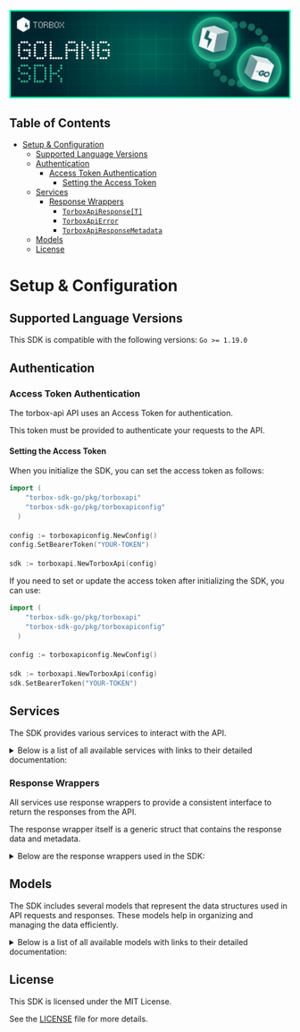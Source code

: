 ![Logo](https://raw.githubusercontent.com/TorBox-App/torbox-sdk-go/main/assets/banner.png)

## Table of Contents

- [Setup \& Configuration](#setup--configuration)
  - [Supported Language Versions](#supported-language-versions)
  - [Authentication](#authentication)
    - [Access Token Authentication](#access-token-authentication)
      - [Setting the Access Token](#setting-the-access-token)
  - [Services](#services)
    - [Response Wrappers](#response-wrappers)
      - [`TorboxApiResponse[T]`](#torboxapiresponset)
      - [`TorboxApiError`](#torboxapierror)
      - [`TorboxApiResponseMetadata`](#torboxapiresponsemetadata)
  - [Models](#models)
  - [License](#license)

# Setup & Configuration

## Supported Language Versions

This SDK is compatible with the following versions: `Go >= 1.19.0`

## Authentication

### Access Token Authentication

The torbox-api API uses an Access Token for authentication.

This token must be provided to authenticate your requests to the API.

#### Setting the Access Token

When you initialize the SDK, you can set the access token as follows:

```go
import (
    "torbox-sdk-go/pkg/torboxapi"
    "torbox-sdk-go/pkg/torboxapiconfig"
  )

config := torboxapiconfig.NewConfig()
config.SetBearerToken("YOUR-TOKEN")

sdk := torboxapi.NewTorboxApi(config)
```

If you need to set or update the access token after initializing the SDK, you can use:

```go
import (
    "torbox-sdk-go/pkg/torboxapi"
    "torbox-sdk-go/pkg/torboxapiconfig"
  )

config := torboxapiconfig.NewConfig()

sdk := torboxapi.NewTorboxApi(config)
sdk.SetBearerToken("YOUR-TOKEN")
```

## Services

The SDK provides various services to interact with the API.

<details> 
<summary>Below is a list of all available services with links to their detailed documentation:</summary>

| Name                                                                                |
| :---------------------------------------------------------------------------------- |
| [TorrentsService](documentation/services/torrents_service.md)                       |
| [UsenetService](documentation/services/usenet_service.md)                           |
| [WebDownloadsDebridService](documentation/services/web_downloads_debrid_service.md) |
| [GeneralService](documentation/services/general_service.md)                         |
| [NotificationsService](documentation/services/notifications_service.md)             |
| [UserService](documentation/services/user_service.md)                               |
| [RssFeedsService](documentation/services/rss_feeds_service.md)                      |
| [IntegrationsService](documentation/services/integrations_service.md)               |

</details>

### Response Wrappers

All services use response wrappers to provide a consistent interface to return the responses from the API.

The response wrapper itself is a generic struct that contains the response data and metadata.

<details>
<summary>Below are the response wrappers used in the SDK:</summary>

#### `TorboxApiResponse[T]`

This response wrapper is used to return the response data from the API. It contains the following fields:

| Name     | Type                        | Description                                 |
| :------- | :-------------------------- | :------------------------------------------ |
| Data     | `T`                         | The body of the API response                |
| Metadata | `TorboxApiResponseMetadata` | Status code and headers returned by the API |

#### `TorboxApiError`

This response wrapper is used to return an error. It contains the following fields:

| Name     | Type                        | Description                                 |
| :------- | :-------------------------- | :------------------------------------------ |
| Err      | `error`                     | The error that occurred                     |
| Body     | `T`                         | The body of the API response                |
| Metadata | `TorboxApiResponseMetadata` | Status code and headers returned by the API |

#### `TorboxApiResponseMetadata`

This struct is shared by both response wrappers and contains the following fields:

| Name       | Type                | Description                                      |
| :--------- | :------------------ | :----------------------------------------------- |
| Headers    | `map[string]string` | A map containing the headers returned by the API |
| StatusCode | `int`               | The status code returned by the API              |

</details>

## Models

The SDK includes several models that represent the data structures used in API requests and responses. These models help in organizing and managing the data efficiently.

<details> 
<summary>Below is a list of all available models with links to their detailed documentation:</summary>

| Name                                                                                                           | Description |
| :------------------------------------------------------------------------------------------------------------- | :---------- |
| [CreateTorrentRequest](documentation/models/create_torrent_request.md)                                         |             |
| [CreateTorrentOkResponse](documentation/models/create_torrent_ok_response.md)                                  |             |
| [ControlTorrentOkResponse](documentation/models/control_torrent_ok_response.md)                                |             |
| [ControlQueuedTorrentOkResponse](documentation/models/control_queued_torrent_ok_response.md)                   |             |
| [RequestDownloadLinkOkResponse](documentation/models/request_download_link_ok_response.md)                     |             |
| [GetTorrentListOkResponse](documentation/models/get_torrent_list_ok_response.md)                               |             |
| [GetTorrentCachedAvailabilityOkResponse](documentation/models/get_torrent_cached_availability_ok_response.md)  |             |
| [SearchAllTorrentsFromScraperOkResponse](documentation/models/search_all_torrents_from_scraper_ok_response.md) |             |
| [ExportTorrentDataOkResponse](documentation/models/export_torrent_data_ok_response.md)                         |             |
| [GetTorrentInfoOkResponse](documentation/models/get_torrent_info_ok_response.md)                               |             |
| [CreateUsenetDownloadRequest](documentation/models/create_usenet_download_request.md)                          |             |
| [CreateUsenetDownloadOkResponse](documentation/models/create_usenet_download_ok_response.md)                   |             |
| [GetUsenetListOkResponse](documentation/models/get_usenet_list_ok_response.md)                                 |             |
| [CreateWebDownloadRequest](documentation/models/create_web_download_request.md)                                |             |
| [CreateWebDownloadOkResponse](documentation/models/create_web_download_ok_response.md)                         |             |
| [GetWebDownloadListOkResponse](documentation/models/get_web_download_list_ok_response.md)                      |             |
| [GetUpStatusOkResponse](documentation/models/get_up_status_ok_response.md)                                     |             |
| [GetStatsOkResponse](documentation/models/get_stats_ok_response.md)                                            |             |
| [GetNotificationFeedOkResponse](documentation/models/get_notification_feed_ok_response.md)                     |             |
| [GetUserDataOkResponse](documentation/models/get_user_data_ok_response.md)                                     |             |
| [AddReferralToAccountOkResponse](documentation/models/add_referral_to_account_ok_response.md)                  |             |
| [GetAllJobsOkResponse](documentation/models/get_all_jobs_ok_response.md)                                       |             |
| [GetAllJobsByHashOkResponse](documentation/models/get_all_jobs_by_hash_ok_response.md)                         |             |

</details>

## License

This SDK is licensed under the MIT License.

See the [LICENSE](LICENSE) file for more details.
